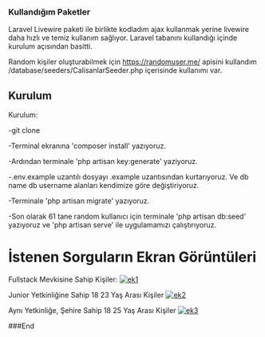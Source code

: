 ### Kullandığım Paketler
Laravel Livewire paketi ile birlikte kodladım ajax kullanmak yerine livewire daha hızlı ve temiz kullanım sağlıyor. Laravel tabanını kullandığı içinde kurulum açısından basitti.

Random kişiler oluşturabilmek için https://randomuser.me/ apisini kullandım /database/seeders/CalisanlarSeeder.php içerisinde kullanımı var.

## Kurulum
Kurulum:

-git clone

-Terminal ekranına 'composer install' yazıyoruz.

-Ardından terminale 'php artisan key:generate' yaziyoruz.

-.env.example uzantılı dosyayı .example uzantısından kurtarıyoruz. Ve db name db username alanları kendimize göre değiştiriyoruz.

-Terminale 'php artisan migrate' yazıyoruz.

-Son olarak 61 tane random kullanıcı için terminale 'php artisan db:seed' yazıyoruz ve 'php artisan serve' ile uygulamamızı çalıştırıyoruz.

# İstenen Sorguların Ekran Görüntüleri
Fullstack Mevkisine Sahip Kişiler:
[![ek1](https://bazartrk.com/image/screencapture-127-0-0-1-8000-2022-08-02-15_30_26.png "ek1")](https://bazartrk.com/image/screencapture-127-0-0-1-8000-2022-08-02-15_30_26.png "ek1")

Junior Yetkinliğine Sahip 18 23 Yaş Arası Kişiler
[![ek2](https://bazartrk.com/image/screencapture-127-0-0-1-8000-2022-08-02-15_30_59.png "ek2")](https://bazartrk.com/image/screencapture-127-0-0-1-8000-2022-08-02-15_30_59.png "ek2")

Aynı Yetkinliğe, Şehire Sahip 18 25 Yaş Arası Kişiler
[![ek3](https://bazartrk.com/image/screencapture-127-0-0-1-8000-2022-08-02-15_31_47.png "ek3")](https://bazartrk.com/image/screencapture-127-0-0-1-8000-2022-08-02-15_31_47.png "ek3")

###End
